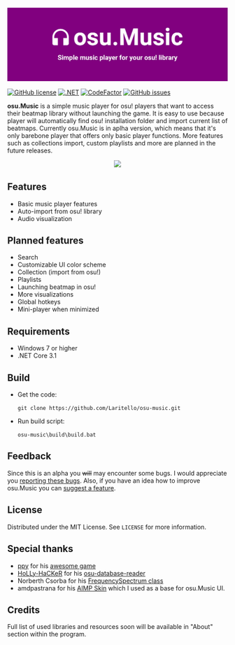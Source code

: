 ![osu.Music](https://github.com/Laritello/osu-music/blob/main/.github/README/header.jpg?raw=true)

[![GitHub license](https://img.shields.io/github/license/Laritello/osu-music)](https://github.com/Laritello/osu-music/blob/main/LICENSE)
[![.NET](https://github.com/Laritello/osu-music/actions/workflows/dotnet.yml/badge.svg)](https://github.com/Laritello/osu-music/actions/workflows/dotnet.yml)
[![CodeFactor](https://www.codefactor.io/repository/github/laritello/osu-music/badge)](https://www.codefactor.io/repository/github/laritello/osu-music)
[![GitHub issues](https://img.shields.io/github/issues/Laritello/osu-music)](https://github.com/Laritello/osu-music/issues)

**osu.Music** is a simple music player for osu! players that want to access their beatmap library without launching the game. It is easy to use because player will automatically find osu! installation folder and import current list of beatmaps. Currently osu.Music is in aplha version, which means that it's only barebone player that offers only basic player functions. More features such as collections import, custom playlists and more are planned in the future releases.

<p align="center">
  <img width=800 src="https://i.imgur.com/6T7YKZM.png">
</p>

## Features

* Basic music player features
* Auto-import from osu! library
* Audio visualization

## Planned features

* Search
* Customizable UI color scheme
* Collection (import from osu!)
* Playlists
* Launching beatmap in osu!
* More visualizations
* Global hotkeys
* Mini-player when minimized

## Requirements

* Windows 7 or higher
* .NET Core 3.1

## Build

* Get the code:
    ```
    git clone https://github.com/Laritello/osu-music.git
    ```
* Run build script: 
    ```
    osu-music\build\build.bat
    ```
## Feedback

Since this is an alpha you ~~will~~ may encounter some bugs. I would appreciate you <a href="https://github.com/laritello/osu-music/issues">reporting these bugs</a>. Also, if you have an idea how to improve osu.Music you can <a href="https://github.com/laritello/osu-music/issues">suggest a feature</a>.

## License

Distributed under the MIT License. See `LICENSE` for more information.

## Special thanks
* <a href="https://github.com/ppy">ppy</a> for his <a href="https://osu.ppy.sh/home">awesome game</a>
* <a href="https://github.com/HoLLy-HaCKeR">HoLLy-HaCKeR</a> for his <a href="https://github.com/HoLLy-HaCKeR/osu-database-reader">osu-database-reader</a> 
* Norberth Csorba for his <a href="https://stackoverflow.com/questions/55599743/naudio-fft-returns-small-and-equal-magnitude-values-for-all-frequencies">FrequencySpectrum class</a>
* amdpastrana for his <a href="https://www.aimp.ru/forum/index.php?topic=60001.0">AIMP Skin</a> which I used as a base for osu.Music UI.

## Credits
Full list of used libraries and resources soon will be available in "About" section within the program.
